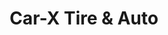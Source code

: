 ---
title: "Car-X Tire & Auto"
url: /indianapolis/car-x-tire-und-auto-east-82nd-street/
shop: Autowerkstatt
---